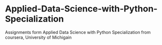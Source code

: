 # Applied-Data-Science-with-Python-Specialization
Assignments form Applied Data Science with Python Specialization from coursera, University of Michigain
